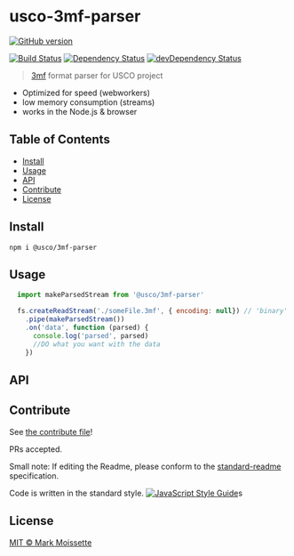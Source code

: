 # usco-3mf-parser

[![GitHub version](https://badge.fury.io/gh/usco%2Fusco-3mf-parser.svg)](https://badge.fury.io/gh/usco%2Fusco-3mf-parser)

[![Build Status](https://travis-ci.org/usco/usco-3mf-parser.svg?branch=master)](https://travis-ci.org/usco/usco-3mf-parser)
[![Dependency Status](https://david-dm.org/usco/usco-3mf-parser.svg)](https://david-dm.org/usco/usco-3mf-parser)
[![devDependency Status](https://david-dm.org/usco/usco-3mf-parser/dev-status.svg)](https://david-dm.org/usco/usco-3mf-parser#info=devDependencies)

> [3mf](https://en.wikipedia.org/wiki/3D_Manufacturing_Format) format parser for USCO project

- Optimized for speed (webworkers)
- low memory consumption (streams)
- works in the Node.js & browser


## Table of Contents

- [Install](#install)
- [Usage](#usage)
- [API](#api)
- [Contribute](#contribute)
- [License](#license)


## Install


```
npm i @usco/3mf-parser
```

## Usage


```JavaScript
  import makeParsedStream from '@usco/3mf-parser'

  fs.createReadStream('./someFile.3mf', { encoding: null}) // 'binary'
    .pipe(makeParsedStream())
    .on('data', function (parsed) {
      console.log('parsed', parsed)
      //DO what you want with the data
    })
```


## API


## Contribute

See [the contribute file](contribute.md)!

PRs accepted.

Small note: If editing the Readme, please conform to the [standard-readme](https://github.com/RichardLitt/standard-readme) specification.

Code is written in the standard style.
[![JavaScript Style Guide](https://cdn.rawgit.com/feross/standard/master/badge.svg)](https://github.com/feross/standard)s

## License

[MIT © Mark Moissette](./LICENSE)
